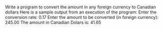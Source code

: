 Write a program to convert the amount in any foreign currency to Canadian dollars
Here is a sample output from an execution of the program:
Enter the conversion rate: 0.17<enter>
Enter the amount to be converted (in foreign currency): 245.00<enter>
The amount in Canadian Dolars is: 41.65
